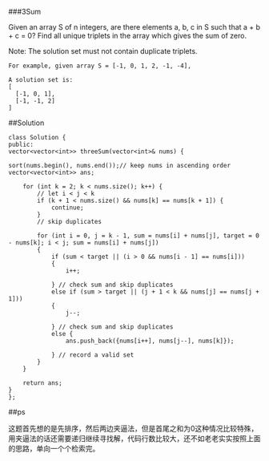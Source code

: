 ###3Sum

Given an array S of n integers, are there elements a, b, c in S such that a + b + c = 0? Find all unique triplets in the array which gives the sum of zero.

Note: The solution set must not contain duplicate triplets.

    For example, given array S = [-1, 0, 1, 2, -1, -4],
    
    A solution set is:
    [
      [-1, 0, 1],
      [-1, -1, 2]
    ] 
##Solution   

	class Solution {
    public:
    vector<vector<int>> threeSum(vector<int>& nums) {

    sort(nums.begin(), nums.end());// keep nums in ascending order
    vector<vector<int>> ans;
        
        for (int k = 2; k < nums.size(); k++) {
    		// let i < j < k
            if (k + 1 < nums.size() && nums[k] == nums[k + 1]) {
                continue; 
            }
			// skip duplicates
            
            for (int i = 0, j = k - 1, sum = nums[i] + nums[j], target = 0 - nums[k]; i < j; sum = nums[i] + nums[j])
            {
                if (sum < target || (i > 0 && nums[i - 1] == nums[i]))
                { 
                    i++; 
                    
                } // check sum and skip duplicates
                else if (sum > target || (j + 1 < k && nums[j] == nums[j + 1]))
                { 
                    j--; 
                    
                } // check sum and skip duplicates
                else {
                    ans.push_back({nums[i++], nums[j--], nums[k]}); 
                    
                } // record a valid set
            }
        }
        
        return ans;
    }
    };

##ps

这题首先想的是先排序，然后两边夹逼法，但是首尾之和为0这种情况比较特殊，用夹逼法的话还需要递归继续寻找解，代码行数比较大，还不如老老实实按照上面的思路，单向一个个检索完。